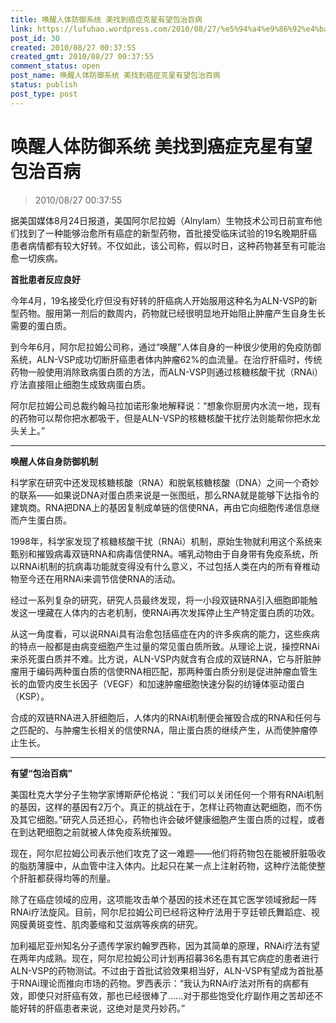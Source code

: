 ```yaml
---
title: 唤醒人体防御系统 美找到癌症克星有望包治百病
link: https://lufuhao.wordpress.com/2010/08/27/%e5%94%a4%e9%86%92%e4%ba%ba%e4%bd%93%e9%98%b2%e5%be%a1%e7%b3%bb%e7%bb%9f-%e7%be%8e%e6%89%be%e5%88%b0%e7%99%8c%e7%97%87%e5%85%8b%e6%98%9f%e6%9c%89%e6%9c%9b%e5%8c%85%e6%b2%bb%e7%99%be%e7%97%85/
post_id: 30
created: 2010/08/27 00:37:55
created_gmt: 2010/08/27 00:37:55
comment_status: open
post_name: 唤醒人体防御系统 美找到癌症克星有望包治百病
status: publish
post_type: post
---
```


# 唤醒人体防御系统 美找到癌症克星有望包治百病

> 2010/08/27 00:37:55

 

据美国媒体8月24日报道，美国阿尔尼拉姆（Alnylam）生物技术公司日前宣布他们找到了一种能够治愈所有癌症的新型药物，首批接受临床试验的19名晚期肝癌患者病情都有较大好转。不仅如此，该公司称，假以时日，这种药物甚至有可能治愈一切疾病。

**首批患者反应良好**

今年4月，19名接受化疗但没有好转的肝癌病人开始服用这种名为ALN-VSP的新型药物。服用第一剂后的数周内，药物就已经很明显地开始阻止肿瘤产生自身生长需要的蛋白质。

到今年6月，阿尔尼拉姆公司称，通过“唤醒”人体自身的一种很少使用的免疫防御系统，ALN-VSP成功切断肝癌患者体内肿瘤62%的血流量。在治疗肝癌时，传统药物一般使用消除致病蛋白质的方法，而ALN-VSP则通过核糖核酸干扰（RNAi）疗法直接阻止细胞生成致病蛋白质。

阿尔尼拉姆公司总裁约翰马拉加诺形象地解释说：“想象你厨房内水流一地，现有的药物可以帮你把水都吸干，但是ALN-VSP的核糖核酸干扰疗法则能帮你把水龙头关上。”

***

**唤醒人体自身防御机制**

科学家在研究中还发现核糖核酸（RNA）和脱氧核糖核酸（DNA）之间一个奇妙的联系——如果说DNA对蛋白质来说是一张图纸，那么RNA就是能够下达指令的建筑商。RNA把DNA上的基因复制成单链的信使RNA，再由它向细胞传递信息继而产生蛋白质。

1998年，科学家发现了核糖核酸干扰（RNAi）机制，原始生物就利用这个系统来甄别和摧毁病毒双链RNA和病毒信使RNA。哺乳动物由于自身带有免疫系统，所以RNAi机制的抗病毒功能就变得没有什么意义，不过包括人类在内的所有脊椎动物至今还在用RNAi来调节信使RNA的活动。

经过一系列复杂的研究，研究人员最终发现，将一小段双链RNA引入细胞即能触发这一埋藏在人体内的古老机制，使RNAi再次发挥停止生产特定蛋白质的功效。

从这一角度看，可以说RNAi具有治愈包括癌症在内的许多疾病的能力，这些疾病的特点一般都是由病变细胞产生过量的常见蛋白质所致。从理论上说，操控RNAi来杀死蛋白质并不难。比方说，ALN-VSP内就含有合成的双链RNA，它与肝脏肿瘤用于编码两种蛋白质的信使RNA相匹配，那两种蛋白质分别是促进肿瘤血管生长的血管内皮生长因子（VEGF）和加速肿瘤细胞快速分裂的纺锤体驱动蛋白（KSP）。

合成的双链RNA进入肝细胞后，人体内的RNAi机制便会摧毁合成的RNA和任何与之匹配的、与肿瘤生长相关的信使RNA，阻止蛋白质的继续产生，从而使肿瘤停止生长。

***

**有望“包治百病”**

美国杜克大学分子生物学家博斯萨伦格说：“我们可以关闭任何一个带有RNAi机制的基因，这样的基因有2万个。真正的挑战在于，怎样让药物直达靶细胞，而不伤及其它细胞。”研究人员还担心，药物也许会破坏健康细胞产生蛋白质的过程，或者在到达靶细胞之前就被人体免疫系统摧毁。

现在，阿尔尼拉姆公司表示他们攻克了这一难题——他们将药物包在能被肝脏吸收的脂肪薄膜中，从血管中注入体内。比起只在某一点上注射药物，这种疗法能使整个肝脏都获得均等的剂量。

除了在癌症领域的应用，这项能攻击单个基因的技术还在其它医学领域掀起一阵RNAi疗法旋风。目前，阿尔尼拉姆公司已经将这种疗法用于亨廷顿氏舞蹈症、视网膜黄斑变性、肌肉萎缩和艾滋病等疾病的研究。

加利福尼亚州知名分子遗传学家约翰罗西称，因为其简单的原理，RNAi疗法有望在两年内成熟。现在，阿尔尼拉姆公司计划再招募36名患有其它病症的患者进行ALN-VSP的药物测试。不过由于首批试验效果相当好，ALN-VSP有望成为首批基于RNAi理论而推向市场的药物。罗西表示：“我认为RNAi疗法对所有的病都有效，即使只对肝癌有效，那也已经很棒了……对于那些饱受化疗副作用之苦却还不能好转的肝癌患者来说，这绝对是灵丹妙药。”
